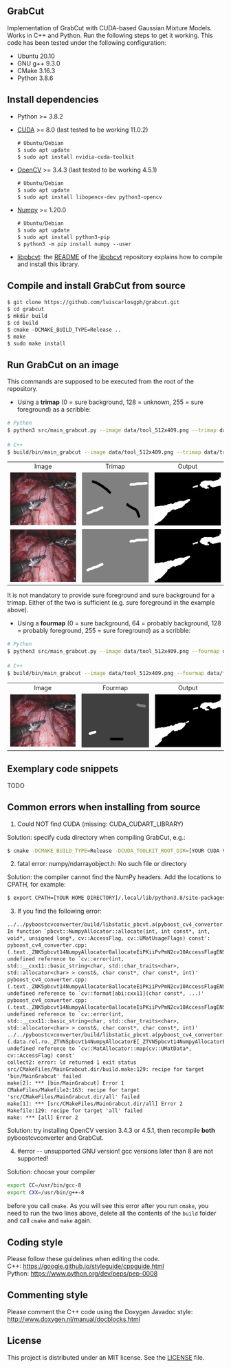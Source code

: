GrabCut
-------
Implementation of GrabCut with CUDA-based Gaussian Mixture Models. Works in C++ and Python. Run the following steps to get it working.
This code has been tested under the following configuration:
* Ubuntu 20.10
* GNU g++ 9.3.0
* CMake 3.16.3
* Python 3.8.6

Install dependencies
--------------------
* Python >= 3.8.2
* [CUDA](https://developer.nvidia.com/cuda-downloads) >= 8.0 (last tested to be working 11.0.2)
      
      # Ubuntu/Debian
      $ sudo apt update
      $ sudo apt install nvidia-cuda-toolkit
      
* [OpenCV](https://github.com/opencv/opencv) >= 3.4.3 (last tested to be working 4.5.1)
      
      # Ubuntu/Debian
      $ sudo apt update
      $ sudo apt install libopencv-dev python3-opencv
      
* [Numpy](https://pypi.org/project/numpy/) >= 1.20.0

      # Ubuntu/Debian
      $ sudo apt update
      $ sudo apt install python3-pip
      $ python3 -m pip install numpy --user

* [libpbcvt](https://github.com/luiscarlosgph/pyboostcvconverter): the [README](https://github.com/luiscarlosgph/pyboostcvconverter/blob/main/README.md) of the [libpbcvt](https://github.com/luiscarlosgph/pyboostcvconverter) repository explains how to compile and install this library.

<!--
* libboost_python >= 1.70.0 (last tested to be working 1.75.0)
      # Ubuntu/Debian
      $ sudo apt-get install libboost-all-dev
# Quick guide to install libboost_python
If do not want to install Boost from the official Ubuntu/Debian repositories as shown above, 
you may install a particular version from source as follows:
-->

<!--
```bash
$ wget https://dl.bintray.com/boostorg/release/1.75.0/source/boost_1_75_0.tar.gz
$ tar xf boost_1_75_0.tar.gz
$ cd boost_1_75_0/
$ ./bootstrap.sh --with-python=/usr/bin/python3
-->

<!--
# If you want to install the Python libboost library **only**
$ ./b2 --with-python link=static cxxflags="-std=c++11 -fPIC" variant=release stage
$ sudo ./b2 --with-python link=static cxxflags="-std=c++11 -fPIC" variant=release install
```
-->

<!--
# If you want to install **all** the libboost libraries
$ ./b2 link=static cxxflags="-std=c++11 -fPIC" variant=release stage
$ sudo ./b2 link=static cxxflags="-std=c++11 -fPIC" variant=release install
-->

Compile and install GrabCut from source
---------------------------------------
```
$ git clone https://github.com/luiscarlosgph/grabcut.git
$ cd grabcut
$ mkdir build
$ cd build
$ cmake -DCMAKE_BUILD_TYPE=Release ..
$ make
$ sudo make install
```

Run GrabCut on an image
-----------------------
This commands are supposed to be executed from the root of the repository.

* Using a **trimap** (0 = sure background, 128 = unknown, 255 = sure foreground) as a scribble:

```bash
# Python
$ python3 src/main_grabcut.py --image data/tool_512x409.png --trimap data/trimap_512x409.png --output data/output_512x409_trimap_iter_5_gamma_10.png --iter 5 --gamma 10.0

# C++
$ build/bin/main_grabcut --image data/tool_512x409.png --trimap data/trimap_512x409.png --output data/output_512x409_trimap_iter_5_gamma_10.png --iter 5 --gamma 10.0
```

<table align="center">
  <tr>
    <td align="center">Image</td> <td align="center">Trimap</td> <td align="center">Output</td>
  </tr>
  <tr>
    <td align="center">
      <img src="https://github.com/luiscarlosgph/grabcut/blob/main/data/tool_512x409.png?raw=true" width=205>
    </td>
    <td align="center">
      <img src="https://github.com/luiscarlosgph/grabcut/blob/main/data/trimap_512x409.png?raw=true" width=205>
    </td>
    <td align="center">
      <img src="https://github.com/luiscarlosgph/grabcut/blob/main/data/output_512x409_trimap_iter_5_gamma_10.png?raw=true" width=205>
    </td>
  </tr>
  <tr>
    <td align="center">
      <img src="https://github.com/luiscarlosgph/grabcut/blob/main/data/tool_512x409.png?raw=true" width=205>
    </td>
    <td align="center">
      <img src="https://github.com/luiscarlosgph/grabcut/blob/main/data/trimap_v2_512x409.png?raw=true" width=205>
    </td>
    <td align="center">
      <img src="https://github.com/luiscarlosgph/grabcut/blob/main/data/output_512x409_trimap_v2_iter_5_gamma_10.png?raw=true" width=205>
    </td>
  </tr>
</table>

It is not mandatory to provide sure foreground and sure background for a trimap. Either of the two is sufficient (e.g. sure foreground in the example above).

* Using a **fourmap** (0 = sure background, 64 = probably background, 128 = probably foreground, 255 = sure foreground) as a scribble:

```bash
# Python
$ python3 src/main_grabcut.py --image data/tool_512x409.png --fourmap data/fourmap_512x409.png --output data/output_512x409_fourmap_iter_5_gamma_10.png --iter 5 --gamma 10.0

# C++
$ build/bin/main_grabcut --image data/tool_512x409.png --fourmap data/fourmap_512x409.png --output data/output_512x409_fourmap_iter_5_gamma_10.png --iter 5 --gamma 10.0
```

<table align="center">
  <tr>
    <td align="center">Image</td> <td align="center">Fourmap</td> <td align="center">Output</td>
  </tr>
  <tr>
    <td align="center">
      <img src="https://github.com/luiscarlosgph/grabcut/blob/main/data/tool_512x409.png?raw=true" width=205>
    </td>
    <td align="center">
      <img src="https://github.com/luiscarlosgph/grabcut/blob/main/data/fourmap_512x409.png?raw=true" width=205>
    </td>
    <td align="center">
      <img src="https://github.com/luiscarlosgph/grabcut/blob/main/data/output_512x409_fourmap_iter_5_gamma_10.png?raw=true" width=205>
    </td>
  </tr>
</table>

Exemplary code snippets
-----------------------
TODO

Common errors when installing from source
-----------------------------------------
1. Could NOT find CUDA (missing: CUDA_CUDART_LIBRARY)

Solution: specify cuda directory when compiling GrabCut, e.g.:
```bash
$ cmake -DCMAKE_BUILD_TYPE=Release -DCUDA_TOOLKIT_ROOT_DIR=[YOUR CUDA VERSION]..
```

2. fatal error: numpy/ndarrayobject.h: No such file or directory

Solution: the compiler cannot find the NumPy headers. Add the locations to CPATH, for example:
```bash
$ export CPATH=[YOUR HOME DIRECTORY]/.local/lib/python3.8/site-packages/numpy/core/include:$CPATH
```

3. If you find the following error:
```
../../pyboostcvconverter/build/libstatic_pbcvt.a(pyboost_cv4_converter.cpp.o): In function `pbcvt::NumpyAllocator::allocate(int, int const*, int, void*, unsigned long*, cv::AccessFlag, cv::UMatUsageFlags) const':
pyboost_cv4_converter.cpp:(.text._ZNK5pbcvt14NumpyAllocator8allocateEiPKiiPvPmN2cv10AccessFlagENS5_14UMatUsageFlagsE[_ZNK5pbcvt14NumpyAllocator8allocateEiPKiiPvPmN2cv10AccessFlagENS5_14UMatUsageFlagsE]+0x9d): undefined reference to `cv::error(int, std::__cxx11::basic_string<char, std::char_traits<char>, std::allocator<char> > const&, char const*, char const*, int)'
pyboost_cv4_converter.cpp:(.text._ZNK5pbcvt14NumpyAllocator8allocateEiPKiiPvPmN2cv10AccessFlagENS5_14UMatUsageFlagsE[_ZNK5pbcvt14NumpyAllocator8allocateEiPKiiPvPmN2cv10AccessFlagENS5_14UMatUsageFlagsE]+0x2c5): undefined reference to `cv::format[abi:cxx11](char const*, ...)'
pyboost_cv4_converter.cpp:(.text._ZNK5pbcvt14NumpyAllocator8allocateEiPKiiPvPmN2cv10AccessFlagENS5_14UMatUsageFlagsE[_ZNK5pbcvt14NumpyAllocator8allocateEiPKiiPvPmN2cv10AccessFlagENS5_14UMatUsageFlagsE]+0x2ed): undefined reference to `cv::error(int, std::__cxx11::basic_string<char, std::char_traits<char>, std::allocator<char> > const&, char const*, char const*, int)'
../../pyboostcvconverter/build/libstatic_pbcvt.a(pyboost_cv4_converter.cpp.o):(.data.rel.ro._ZTVN5pbcvt14NumpyAllocatorE[_ZTVN5pbcvt14NumpyAllocatorE]+0x38): undefined reference to `cv::MatAllocator::map(cv::UMatData*, cv::AccessFlag) const'
collect2: error: ld returned 1 exit status
src/CMakeFiles/MainGrabcut.dir/build.make:129: recipe for target 'bin/MainGrabcut' failed
make[2]: *** [bin/MainGrabcut] Error 1
CMakeFiles/Makefile2:163: recipe for target 'src/CMakeFiles/MainGrabcut.dir/all' failed
make[1]: *** [src/CMakeFiles/MainGrabcut.dir/all] Error 2
Makefile:129: recipe for target 'all' failed
make: *** [all] Error 2
```

Solution: try installing OpenCV version 3.4.3 or 4.5.1, then recompile **both** pyboostcvconverter and GrabCut.

4. #error -- unsupported GNU version! gcc versions later than 8 are not supported!

Solution: choose your compiler
```bash
export CC=/usr/bin/gcc-8
export CXX=/usr/bin/g++-8
```
before you call ```cmake```. As you will see this error after you run ```cmake```, you need to run the two lines above, delete all the contents of the ```build``` folder and call ```cmake``` and ```make``` again.

Coding style
--------------
Please follow these guidelines when editing the code.  
C++: https://google.github.io/styleguide/cppguide.html  
Python: https://www.python.org/dev/peps/pep-0008

Commenting style
------------------
Please comment the C++ code using the Doxygen Javadoc style: http://www.doxygen.nl/manual/docblocks.html

License
---------
This project is distributed under an MIT license. See the [LICENSE](https://github.com/luiscarlosgph/grabcut/blob/main/LICENSE) file.
